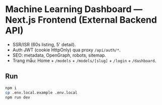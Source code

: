 # Machine Learning Dashboard — Next.js Frontend (External Backend API)

- SSR/ISR (60s listing, 5' detail).
- Auth JWT (cookie HttpOnly) qua proxy `/api/auth/*`.
- SEO: metadata, OpenGraph, robots, sitemap.
- Trang mẫu: Home + `/models` + `/models/[slug]` + `/login` + `/dashboard`.

## Run
```bash
npm i
cp .env.local.example .env.local
npm run dev
```